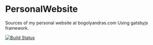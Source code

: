 # PersonalWebsite

Sources of my personal website at bogolyandras.com
Using gatsbyjs framework.

[![Build Status](https://travis-ci.org/bogolyandras/PersonalWebsite.svg?branch=master)](https://travis-ci.org/bogolyandras/PersonalWebsite)